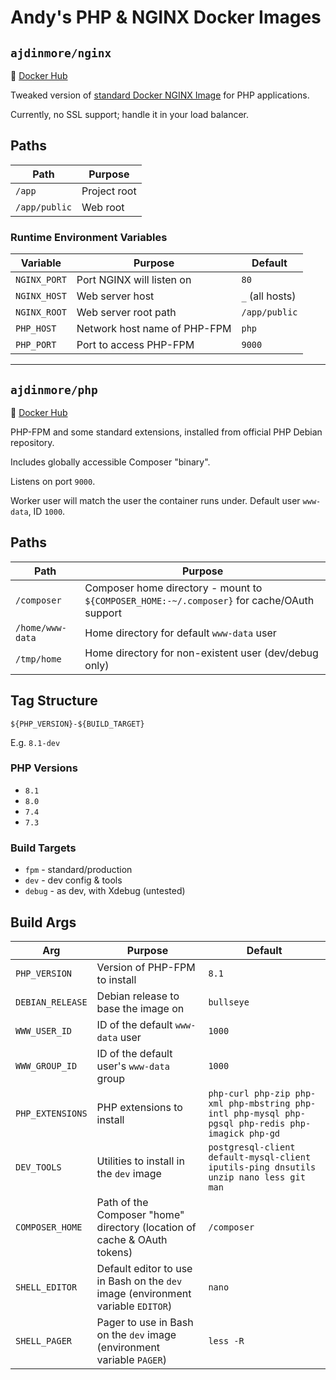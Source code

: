 # Andy's PHP & NGINX Docker Images

## `ajdinmore/nginx`
🔗 [Docker Hub](https://hub.docker.com/r/ajdinmore/nginx)

Tweaked version of [standard Docker NGINX Image](https://hub.docker.com/_/nginx) for PHP applications.

Currently, no SSL support; handle it in your load balancer.

## Paths

| Path          | Purpose      |
|---------------|--------------|
| `/app`        | Project root |
| `/app/public` | Web root     |

### Runtime Environment Variables

| Variable     | Purpose                      | Default         |
|--------------|------------------------------|-----------------|
| `NGINX_PORT` | Port NGINX will listen on    | `80`            |
| `NGINX_HOST` | Web server host              | `_` (all hosts) |
| `NGINX_ROOT` | Web server root path         | `/app/public`   |
| `PHP_HOST`   | Network host name of PHP-FPM | `php`           |
| `PHP_PORT`   | Port to access PHP-FPM       | `9000`          |

---

## `ajdinmore/php`
🔗 [Docker Hub](https://hub.docker.com/r/ajdinmore/php)

PHP-FPM and some standard extensions, installed from official PHP Debian repository.

Includes globally accessible Composer "binary".

Listens on port `9000`.

Worker user will match the user the container runs under. Default user `www-data`, ID `1000`.

## Paths

| Path             | Purpose                                                                                    |
|------------------|--------------------------------------------------------------------------------------------|
| `/composer`      | Composer home directory - mount to `${COMPOSER_HOME:-~/.composer}` for cache/OAuth support |
| `/home/www-data` | Home directory for default `www-data` user                                                 |
| `/tmp/home`      | Home directory for non-existent user (dev/debug only)                                      |

## Tag Structure

`${PHP_VERSION}-${BUILD_TARGET}`

E.g. `8.1-dev`

### PHP Versions
- `8.1`
- `8.0`
- `7.4`
- `7.3`

### Build Targets
- `fpm` - standard/production
- `dev` - dev config & tools
- `debug` - as dev, with Xdebug (untested)

## Build Args

| Arg              | Purpose                                                                          | Default                                                                                           |
|------------------|----------------------------------------------------------------------------------|---------------------------------------------------------------------------------------------------|
| `PHP_VERSION`    | Version of PHP-FPM to install                                                    | `8.1`                                                                                             |
| `DEBIAN_RELEASE` | Debian release to base the image on                                              | `bullseye`                                                                                        |
| `WWW_USER_ID`    | ID of the default `www-data` user                                                | `1000`                                                                                            |
| `WWW_GROUP_ID`   | ID of the default user's `www-data` group                                        | `1000`                                                                                            |
| `PHP_EXTENSIONS` | PHP extensions to install                                                        | `php-curl php-zip php-xml php-mbstring php-intl php-mysql php-pgsql php-redis php-imagick php-gd` |
| `DEV_TOOLS`      | Utilities to install in the `dev` image                                          | `postgresql-client default-mysql-client iputils-ping dnsutils unzip nano less git man`            |
| `COMPOSER_HOME`  | Path of the Composer "home" directory (location of cache & OAuth tokens)         | `/composer`                                                                                       |
| `SHELL_EDITOR`   | Default editor to use in Bash on the `dev` image (environment variable `EDITOR`) | `nano`                                                                                            |
| `SHELL_PAGER`    | Pager to use in Bash on the `dev` image (environment variable `PAGER`)           | `less -R`                                                                                         |
